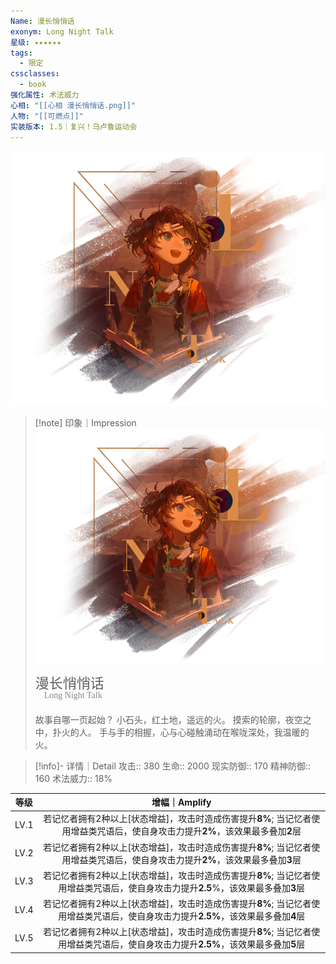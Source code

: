 ```yaml
---
Name: 漫长悄悄话
exonym: Long Night Talk
星级: ✦✦✦✦✦✦
tags:
  - 限定
cssclasses:
  - book
强化属性: 术法威力
心相: "[[心相 漫长悄悄话.png]]"
人物: "[[可燃点]]"
实装版本: 1.5｜复兴！乌卢鲁运动会
---
```

![cover](assets/漫长悄悄话｜Long%20Night%20Talk.assets/心相%20漫长悄悄话.png)

> [!note] 印象｜Impression
> ![心相|inlL|300](assets/漫长悄悄话｜Long%20Night%20Talk.assets/心相%20漫长悄悄话.png)
> <p style="font-family: '家族宋', sans-serif; font-size: 22px; line-height: 0.75; text-indent: 0;">漫长悄悄话<br><span style="font-family: serif; font-size: 14px; color: #888888;">　Long Night Talk</span></p>
> 
> 故事自哪一页起始？
> 小石头，红土地，遥远的火。
> 摸索的轮廓，夜空之中，扑火的人。
> 手与手的相握，心与心碰触涌动在喉咙深处，我温暖的火。


> [!info]- 详情｜Detail
> 攻击:: 380
> 生命:: 2000
> 现实防御:: 170
> 精神防御:: 160
> 术法威力:: 18%

|  等级  |                                 增幅｜Amplify                                  |
| :--: | :-------------------------------------------------------------------------: |
| LV.1 | 若记忆者拥有2种以上[状态增益]，攻击时造成伤害提升**8%**; 当记忆者使用增益类咒语后，使自身攻击力提升**2%**，该效果最多叠加**2**层 |
| LV.2 |       若记忆者拥有2种以上[状态增益]，攻击时造成伤害提升**8%**; 当记忆者使用增益类咒语后，使自身攻击力提升**2%**，该效果最多叠加**3**层       |
| LV.3 |      若记忆者拥有2种以上[状态增益]，攻击时造成伤害提升**8%**; 当记忆者使用增益类咒语后，使自身攻击力提升**2.5**%，该效果最多叠加**3**层      |
| LV.4 |      若记忆者拥有2种以上[状态增益]，攻击时造成伤害提升**8%**; 当记忆者使用增益类咒语后，使自身攻击力提升**2.5%**，该效果最多叠加**4**层      |
| LV.5 |      若记忆者拥有2种以上[状态增益]，攻击时造成伤害提升**8%**; 当记忆者使用增益类咒语后，使自身攻击力提升**2.5%**，该效果最多叠加**5**层      |
